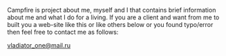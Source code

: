 Campfire is project about me, myself and I that contains brief information about me and what I do for a living.
If you are a client and want from me to built you a web-site like this or like others below or you found typo/error then feel free to contact 
me as follows:

vladiator_one@mail.ru
